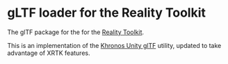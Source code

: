 # gLTF loader for the Reality Toolkit

The glTF package for the for the [Reality Toolkit](https://github.com/realitycollective/com.realitytoolkit.core).

This is an implementation of the [Khronos Unity glTF](https://github.com/KhronosGroup/UnityGLTF) utility, updated to take advantage of XRTK features.

<!--
[![openupm](https://img.shields.io/npm/v/com.xrtk.gltf?label=openupm&registry_uri=https://package.openupm.com)](https://openupm.com/packages/com.xrtk.gltf/)

# Build Status

| branch | build status |
| --- | --- |
| main | [![main](https://github.com/XRTK/com.xrtk.gltf/actions/workflows/build.yml/badge.svg?branch=main)](https://github.com/XRTK/com.xrtk.gltf/actions/workflows/build.yml) |
| development | [![development](https://github.com/XRTK/com.xrtk.gltf/actions/workflows/build.yml/badge.svg?branch=development)](https://github.com/XRTK/com.xrtk.gltf/actions/workflows/build.yml) |
-->
